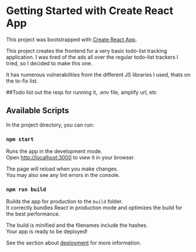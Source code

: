 # Getting Started with Create React App

This project was bootstrapped with [Create React App](https://github.com/facebook/create-react-app).

This project creates the frontend for a very basic todo-list tracking application. I was tired of the ads all over the regular todo-list trackers I tried, so I decided to make this one.

It has numerous vulnerabilities from the different JS libraries I used, thats on the to-fix list. 

##Todo list out the reqs for running it, .env file, amplify url, etc

## Available Scripts

In the project directory, you can run:

### `npm start`

Runs the app in the development mode.\
Open [http://localhost:3000](http://localhost:3000) to view it in your browser.

The page will reload when you make changes.\
You may also see any lint errors in the console.

### `npm run build`

Builds the app for production to the `build` folder.\
It correctly bundles React in production mode and optimizes the build for the best performance.

The build is minified and the filenames include the hashes.\
Your app is ready to be deployed!

See the section about [deployment](https://facebook.github.io/create-react-app/docs/deployment) for more information.
